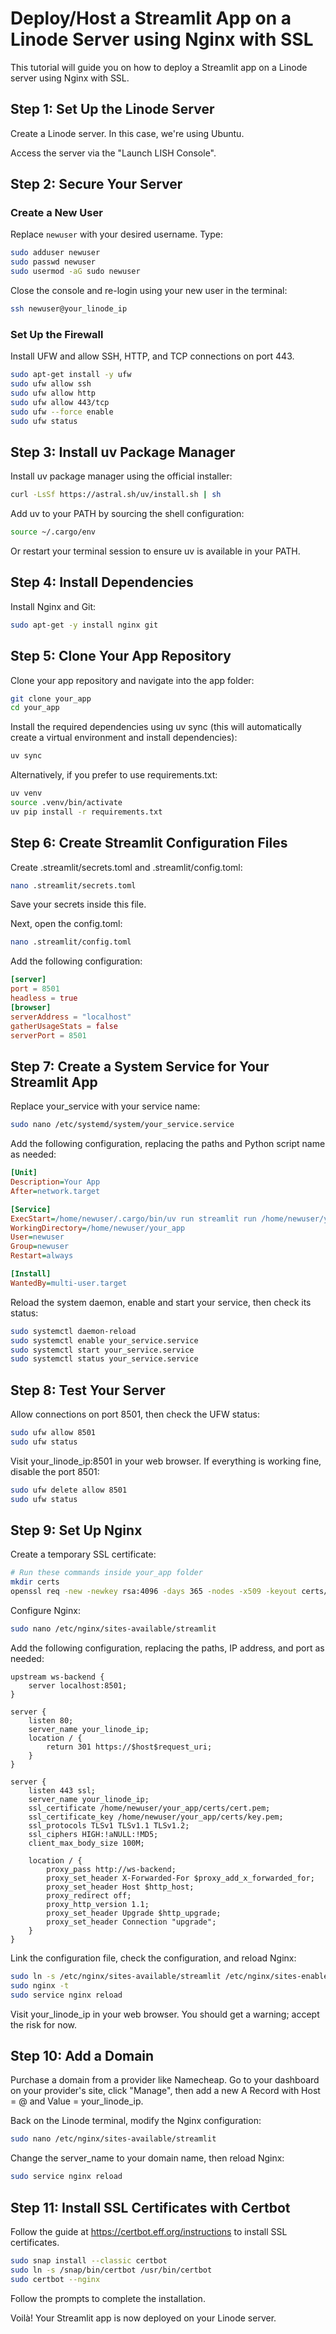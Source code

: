 # Deploy/Host a Streamlit App on a Linode Server using Nginx with SSL

This tutorial will guide you on how to deploy a Streamlit app on a Linode server using Nginx with SSL.

## Step 1: Set Up the Linode Server

Create a Linode server. In this case, we're using Ubuntu.

Access the server via the "Launch LISH Console".

## Step 2: Secure Your Server

### Create a New User

Replace `newuser` with your desired username. Type:

```bash
sudo adduser newuser
sudo passwd newuser
sudo usermod -aG sudo newuser
```

Close the console and re-login using your new user in the terminal:

```bash
ssh newuser@your_linode_ip
```

### Set Up the Firewall

Install UFW and allow SSH, HTTP, and TCP connections on port 443.

```bash
sudo apt-get install -y ufw
sudo ufw allow ssh
sudo ufw allow http
sudo ufw allow 443/tcp
sudo ufw --force enable
sudo ufw status
```

## Step 3: Install uv Package Manager

Install uv package manager using the official installer:

```bash
curl -LsSf https://astral.sh/uv/install.sh | sh
```

Add uv to your PATH by sourcing the shell configuration:

```bash
source ~/.cargo/env
```

Or restart your terminal session to ensure uv is available in your PATH.

## Step 4: Install Dependencies

Install Nginx and Git:

```bash
sudo apt-get -y install nginx git
```

## Step 5: Clone Your App Repository

Clone your app repository and navigate into the app folder:

```bash
git clone your_app
cd your_app
```

Install the required dependencies using uv sync (this will automatically create a virtual environment and install dependencies):

```bash
uv sync
```

Alternatively, if you prefer to use requirements.txt:

```bash
uv venv
source .venv/bin/activate
uv pip install -r requirements.txt
```

## Step 6: Create Streamlit Configuration Files

Create .streamlit/secrets.toml and .streamlit/config.toml:

```bash
nano .streamlit/secrets.toml
```

Save your secrets inside this file.

Next, open the config.toml:

```bash
nano .streamlit/config.toml
```

Add the following configuration:

```toml
[server]
port = 8501
headless = true
[browser]
serverAddress = "localhost"
gatherUsageStats = false
serverPort = 8501
```

## Step 7: Create a System Service for Your Streamlit App

Replace your_service with your service name:

```bash
sudo nano /etc/systemd/system/your_service.service
```

Add the following configuration, replacing the paths and Python script name as needed:

```ini
[Unit]
Description=Your App
After=network.target

[Service]
ExecStart=/home/newuser/.cargo/bin/uv run streamlit run /home/newuser/your_app/main.py
WorkingDirectory=/home/newuser/your_app
User=newuser
Group=newuser
Restart=always

[Install]
WantedBy=multi-user.target
```

Reload the system daemon, enable and start your service, then check its status:

```bash
sudo systemctl daemon-reload
sudo systemctl enable your_service.service
sudo systemctl start your_service.service
sudo systemctl status your_service.service
```

## Step 8: Test Your Server

Allow connections on port 8501, then check the UFW status:

```bash
sudo ufw allow 8501
sudo ufw status
```

Visit your_linode_ip:8501 in your web browser. If everything is working fine, disable the port 8501:

```bash
sudo ufw delete allow 8501
sudo ufw status
```

## Step 9: Set Up Nginx

Create a temporary SSL certificate:

```bash
# Run these commands inside your_app folder
mkdir certs 
openssl req -new -newkey rsa:4096 -days 365 -nodes -x509 -keyout certs/key.pem -out certs/cert.pem
```

Configure Nginx:

```bash
sudo nano /etc/nginx/sites-available/streamlit
```

Add the following configuration, replacing the paths, IP address, and port as needed:

```nginx
upstream ws-backend {
    server localhost:8501;
}

server {
    listen 80;
    server_name your_linode_ip;
    location / {
        return 301 https://$host$request_uri;
    }
}

server {
    listen 443 ssl;
    server_name your_linode_ip;
    ssl_certificate /home/newuser/your_app/certs/cert.pem;
    ssl_certificate_key /home/newuser/your_app/certs/key.pem;
    ssl_protocols TLSv1 TLSv1.1 TLSv1.2;
    ssl_ciphers HIGH:!aNULL:!MD5;
    client_max_body_size 100M;

    location / {
        proxy_pass http://ws-backend;
        proxy_set_header X-Forwarded-For $proxy_add_x_forwarded_for;
        proxy_set_header Host $http_host;
        proxy_redirect off;
        proxy_http_version 1.1;
        proxy_set_header Upgrade $http_upgrade;
        proxy_set_header Connection "upgrade";
    }
}
```

Link the configuration file, check the configuration, and reload Nginx:

```bash
sudo ln -s /etc/nginx/sites-available/streamlit /etc/nginx/sites-enabled
sudo nginx -t
sudo service nginx reload
```

Visit your_linode_ip in your web browser. You should get a warning; accept the risk for now.

## Step 10: Add a Domain

Purchase a domain from a provider like Namecheap. Go to your dashboard on your provider's site, click "Manage", then add a new A Record with Host = @ and Value = your_linode_ip.

Back on the Linode terminal, modify the Nginx configuration:

```bash
sudo nano /etc/nginx/sites-available/streamlit
```

Change the server_name to your domain name, then reload Nginx:

```bash
sudo service nginx reload
```

## Step 11: Install SSL Certificates with Certbot

Follow the guide at https://certbot.eff.org/instructions to install SSL certificates.

```bash
sudo snap install --classic certbot
sudo ln -s /snap/bin/certbot /usr/bin/certbot
sudo certbot --nginx
```

Follow the prompts to complete the installation.

Voilà! Your Streamlit app is now deployed on your Linode server.